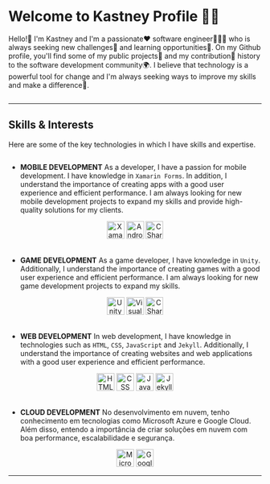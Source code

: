 # Welcome to Kastney Profile 🤝🏼

Hello!👋 I'm Kastney and I'm a passionate❤️ software engineer👨🏽‍🔬 who is always seeking new challenges🎯 and learning opportunities🌱. On my Github profile, you'll find some of my public projects🚧 and my contribution🔗 history to the software development community🌍. I believe that technology is a powerful tool for change and I'm always seeking ways to improve my skills and make a difference🙂.

<!-- Github Stats -->
<picture>
    <source
        srcset="https://github-readme-stats.vercel.app/api?username=kastney&show_icons=true&theme=dark&count_private=true&bg_color=00000000&hide_border=true&custom_title=Kastney's%20GitHub%20Stats"
        media="(prefers-color-scheme: dark)"/>
    <source
        srcset="https://github-readme-stats.vercel.app/api?username=kastney&show_icons=true&count_private=true&bg_color=00000000&hide_border=true&custom_title=Kastney's%20GitHub%20Stats"
        media="(prefers-color-scheme: light), (prefers-color-scheme: no-preference)"/>
    <img />
</picture>

---

## Skills & Interests

Here are some of the key technologies in which I have skills and expertise.

<!-- Github Top Languages -->
<picture>
    <source
        srcset="https://github-readme-stats.vercel.app/api/top-langs/?username=kastney&layout=compact&theme=dark&bg_color=00000000&hide_border=true&langs_count=10"
        media="(prefers-color-scheme: dark)"/>
    <source
        srcset="https://github-readme-stats.vercel.app/api/top-langs/?username=kastney&layout=compact&bg_color=00000000&hide_border=true&langs_count=10"
        media="(prefers-color-scheme: light), (prefers-color-scheme: no-preference)"/>
    <img />
</picture>

- **MOBILE DEVELOPMENT** As a developer, I have a passion for mobile development. I have knowledge in `Xamarin Forms`. In addition, I understand the importance of creating apps with a good user experience and efficient performance. I am always looking for new mobile development projects to expand my skills and provide high-quality solutions for my clients.

<div style="display: inline_block" align="center">
    <img alt="Xamarin Forms" height="35" wight="50" src="https://cdn.jsdelivr.net/gh/devicons/devicon/icons/xamarin/xamarin-original.svg"/>
    <img alt="Android" height="35" wight="50" src="https://cdn.jsdelivr.net/gh/devicons/devicon/icons/android/android-plain.svg"/>
    <img alt="C Sharp" height="35" wight="50" src="https://cdn.jsdelivr.net/gh/devicons/devicon/icons/csharp/csharp-original.svg"/>
</div>

<br>

- **GAME DEVELOPMENT** As a game developer, I have knowledge in `Unity`. Additionally, I understand the importance of creating games with a good user experience and efficient performance. I am always looking for new game development projects to expand my skills.

<div style="display: inline_block" align="center">          
    <img alt="Unity" height="35" wight="50" src="https://blog-api.unity.com/sites/default/files/styles/focal_crop_ratio_1_1/public/2022-03/Unity%20Logo-1.png?imwidth=256&h=7d66a0c3&itok=mp5m7hAK"/>
    <img alt="Visual Studio" height="35" wight="50" src="https://cdn.jsdelivr.net/gh/devicons/devicon/icons/visualstudio/visualstudio-plain.svg"/>
    <img alt="C Sharp" height="35" wight="50" src="https://cdn.jsdelivr.net/gh/devicons/devicon/icons/csharp/csharp-original.svg"/>
</div>

<br>

- **WEB DEVELOPMENT** In web development, I have knowledge in technologies such as `HTML`, `CSS`, `JavaScript` and `Jekyll`. Additionally, I understand the importance of creating websites and web applications with a good user experience and efficient performance.

<div style="display: inline_block" align="center">          
    <img alt="HTML" height="35" wight="50" src="https://cdn.jsdelivr.net/gh/devicons/devicon/icons/html5/html5-original.svg"/>
    <img alt="CSS" height="35" wight="50" src="https://cdn.jsdelivr.net/gh/devicons/devicon/icons/css3/css3-original.svg"/>
    <img alt="JavaScript" height="35" wight="50" src="https://cdn.jsdelivr.net/gh/devicons/devicon/icons/javascript/javascript-original.svg"/>
    <img alt="Jekyll" height="35" wight="50" src="https://upload.wikimedia.org/wikipedia/commons/4/42/Jekyll_%28software%29_Logo.png"/>
</div>

<br>

- **CLOUD DEVELOPMENT** No desenvolvimento em nuvem, tenho conhecimento em tecnologias como Microsoft Azure e Google Cloud. Além disso, entendo a importância de criar soluções em nuvem com boa performance, escalabilidade e segurança.

<div style="display: inline_block" align="center">          
    <img alt="Microsoft Azure" height="35" wight="50" src="https://cdn.jsdelivr.net/gh/devicons/devicon/icons/azure/azure-original.svg"/>
    <img alt="Google Cloud" height="35" wight="50" src="https://cdn.jsdelivr.net/gh/devicons/devicon/icons/googlecloud/googlecloud-original.svg"/>

          
</div>

---